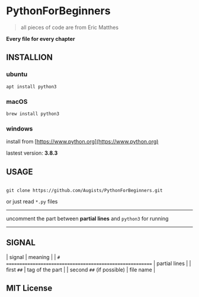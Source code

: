 # PythonForBeginners

> all pieces of code are from Eric Matthes

**Every file for every chapter**

## INSTALLION

### ubuntu

`apt install python3`

### macOS

`brew install python3`

### windows

install from [https://www.python.org](https://www.python.org)

lastest version: **3.8.3**


## USAGE

```

git clone https://github.com/Augists/PythonForBeginners.git

```

or just read `*.py` files

---

uncomment the part between **partial lines** and `python3` for running

---

## SIGNAL

| signal | meaning |
| `# =======================================================` | partial lines |
| first `##` | tag of the part |
| second `##` (if possible) | file name |

## MIT License

